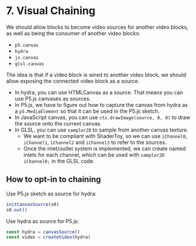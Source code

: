 # 7. Visual Chaining

We should allow blocks to become video sources for another video blocks, as well as being the consumer of another video blocks:

- `p5.canvas`
- `hydra`
- `js.canvas`
- `glsl.canvas`

The idea is that if a video block is wired to another video block, we should allow exposing the connected video block as a source.

- In hydra, you can use HTMLCanvas as a source. That means you can use P5.js canvases as sources.
- In P5.js, we have to figure out how to capture the canvas from hydra as a `p5.MediaElement` so that it can be used in the P5.js sketch.
- In JavaScript canvas, you can use `ctx.drawImage(source, 0, 0)` to draw the source onto the current canvas.
- In GLSL, you can use `sampler2D` to sample from another canvas texture.
  - We want to be compliant with ShaderToy, so we can use `iChannel0`, `iChannel1`, `iChannel2` and `iChannel3` to refer to the sources.
  - Once the inlet/outlet system is implemented, we can create named inlets for each channel, which can be used with `sampler2D iChannel0;` in the GLSL code.

## How to opt-in to chaining

Use P5.js sketch as source for hydra:

```js
initCanvasSource(s0)
s0.out()
```

Use hydra as source for P5.js:

```js
const hydra = canvasSource()
const video = createVideo(hydra)
```
